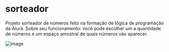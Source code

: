 # sorteador
Projeto sorteador de números feito na formação de lógica de programação da Alura.
Sobre seu funcionamento: você pode escolher um a quantidade de números e um espaço amostral de quais números vão aparecer.

![image](https://github.com/user-attachments/assets/e33c2ec5-cd46-4671-8a1e-b644161bfd23)
